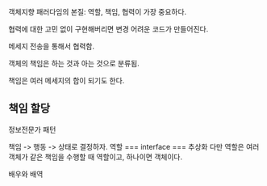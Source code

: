 객체지향 패러다임의 본질: 역할, 책임, 협력이 가장 중요하다.

협력에 대한 고민 없이 구현해버리면 변경 어려운 코드가 만들어진다.

메세지 전송을 통해서 협력함. 

객체의 책임은 
하는 것과 아는 것으로 분류됨.

책임은 여러 메세지의 합이 되기도 한다.

## 책임 할당
정보전문가 패턴

책임 -> 행동 -> 상태로 결정하자.
역할 === interface === 추상화 
다만 역할은 여러 객체가 같은 책임을 수행할 때 역할이고, 하나이면 객체이다. 

배우와 배역
